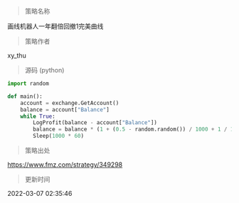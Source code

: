 
> 策略名称

画线机器人一年翻倍回撤1完美曲线

> 策略作者

xy_thu





> 源码 (python)

``` python
import random

def main():
    account = exchange.GetAccount()
    balance = account["Balance"]
    while True:
        LogProfit(balance - account["Balance"])
        balance = balance * (1 + (0.5 - random.random()) / 1000 + 1 / 100000)
        Sleep(1000 * 60)

```

> 策略出处

https://www.fmz.com/strategy/349298

> 更新时间

2022-03-07 02:35:46
